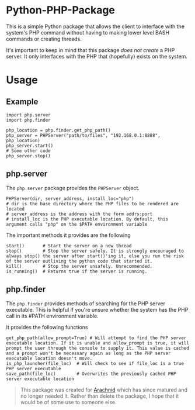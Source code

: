 # Python-PHP-Package

This is a simple Python package that allows the client to interface with the system's PHP command without having to making lower level BASH commands or creating threads.

It's important to keep in mind that this package *does not create* a PHP server. It only interfaces with the PHP that (hopefully) exists on the system.

# Usage
## Example
```python3
import php.server
import php.finder

php_location = php.finder.get_php_path()
php_server = PHPServer("path/to/files", "192.168.0.1:8888", php_location)
php_server.start()
# Some other code
php_server.stop()
```

## php.server
The `php.server` package provides the `PHPServer` object.
```  
PHPServer(dir, server_address, install_loc="php")
# dir is the base directory where the PHP files to be rendered are located
# server_address is the address with the form addrs:port 
# install_loc is the PHP executable location. By default, this argument calls "php" on the $PATH environment variable
```

The important methods it provides are the following
```
start()       # Start the server on a new thread
stop()        # Stop the server safely. It is strongly encouraged to always stop() the server after start()'ing it, else you run the risk of the server outliving the python code that started it.
kill()        # Stop the server unsafely. Unrecommended.
is_running()  # Returns true if the server is running.
```


## php.finder
The `php.finder` provides methods of searching for the PHP server executable. This is helpful if you're unsure whether the system has the PHP call in its #PATH environment variable.

It provides the following functions
```
get_php_path(allow_prompt=True) # Will attempt to find the PHP server executable location. If it is unable and allow_prompt is true, it will prompt the user through the console to supply it. This value is cached and a prompt won't be necessary again as long as the PHP server executable location doesn't move.
is_php_launcher(file_loc)  # Will check to see if file_loc is a true PHP server executable
save_path(file_loc)        # Overwrites the previously cached PHP server executable location
```

> This package was created for [Arachnid](https://github.com/jake-bickle/Arachnid) which has since matured and no longer needed it. Rather than delete the package, I hope that it would be of some use to someone else.
